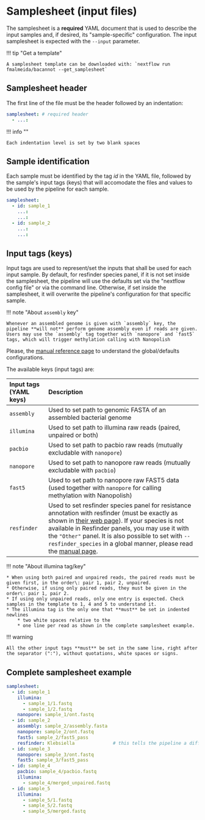 # Samplesheet (input files)

The samplesheet is a **required** YAML document that is used to describe the input samples and, if desired, its "sample-specific" configuration. The input samplesheet is expected with the `--input` parameter.

!!! tip "Get a template"
    
    A samplesheet template can be downloaded with: `nextflow run fmalmeida/bacannot --get_samplesheet`

## Samplesheet header

The first line of the file must be the header followed by an indentation:

```yaml
samplesheet: # required header
  - ...:
```

!!! info ""

    Each indentation level is set by two blank spaces

## Sample identification

Each sample must be identified by the tag _id_ in the YAML file, followed by the sample's input tags (keys) that will accomodate the files and values to be used by the pipeline for each sample.

```yaml
samplesheet:
  - id: sample_1
    ...:
    ...:
  - id: sample_2
    ...:
    ...:
```

## Input tags (keys)

Input tags are used to represent/set the inputs that shall be used for each input sample. By default, for resfinder species panel, if it is not set inside the samplesheet, the pipeline will use the defaults set via the "nextflow config file" or via the command line. Otherwise, if set inside the samplesheet, it will overwrite the pipeline's configuration for that specific sample.

!!! note "About `assembly` key"
    
    Whenever an assembled genome is given with `assembly` key, the pipeline **will not** perform genome assembly even if reads are given. Users may use the `assembly` tag together with `nanopore` and `fast5` tags, which will trigger methylation calling with Nanopolish

Please, the [manual reference page](manual.md#) to understand the global/defaults configurations.

The available keys (input tags) are:

| Input tags (YAML keys) | Description |
| :--------------------- | :---------- |
| `assembly` | Used to set path to genomic FASTA of an assembled bacterial genome |
| `illumina` | Used to set path to illumina raw reads (paired, unpaired or both)  |
| `pacbio`   | Used to set path to pacbio raw reads (mutually excludable with `nanopore`) |
| `nanopore` | Used to set path to nanopore raw reads (mutually excludable with `pacbio`) |
| `fast5`    | Used to set path to nanopore raw FAST5 data (used together with `nanopore` for calling methylation with Nanopolish) |
| `resfinder` | Used to set resfinder species panel for resistance annotation with resfinder (must be exactly as shown in [their web page](https://cge.cbs.dtu.dk/services/ResFinder/)). If your species is not available in Resfinder panels, you may use it with the `"Other"` panel. It is also possible to set with `--resfinder_species` in a global manner, please read the [manual page](manual.md#). |

!!! note "About illumina tag/key"

    * When using both paired and unpaired reads, the paired reads must be given first, in the order\: pair 1, pair 2, unpaired.
    * Otherwise, if using only paired reads, they must be given in the order\: pair 1, pair 2.
    * If using only unpaired reads, only one entry is expected. Check samples in the template to 1, 4 and 5 to understand it.
    * The illumina tag is the only one that **must** be set in indented newlines
        * two white spaces relative to the
        * one line per read as shown in the complete samplesheet example.

!!! warning

    All the other input tags **must** be set in the same line, right after the separator (":"), without quotations, white spaces or signs.

## Complete samplesheet example

```yaml
samplesheet:
  - id: sample_1
    illumina:
      - sample_1/1.fastq
      - sample_1/2.fastq
    nanopore: sample_1/ont.fastq
  - id: sample_2
    assembly: sample_2/assembly.fasta
    nanopore: sample_2/ont.fastq
    fast5: sample_2/fast5_pass
    resfinder: Klebsiella              # this tells the pipeline a differente value for only this sample
  - id: sample_3
    nanopore: sample_3/ont.fastq
    fast5: sample_3/fast5_pass
  - id: sample_4
    pacbio: sample_4/pacbio.fastq
    illumina:
      - sample_4/merged_unpaired.fastq
  - id: sample_5
    illumina:
      - sample_5/1.fastq
      - sample_5/2.fastq
      - sample_5/merged.fastq
```
